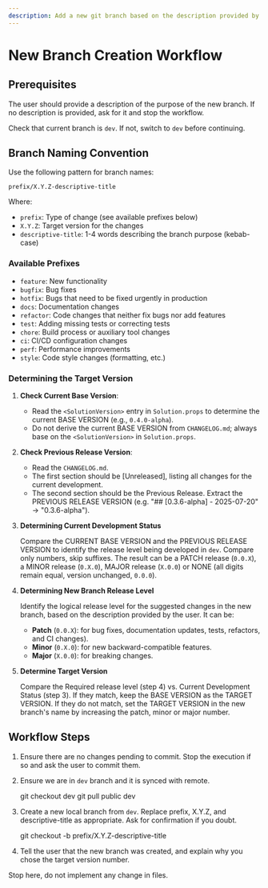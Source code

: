 ```yaml
---
description: Add a new git branch based on the description provided by the user
---
```


# New Branch Creation Workflow

## Prerequisites

The user should provide a description of the purpose of the new branch. If no description is provided, ask for it and stop the workflow.

Check that current branch is `dev`. If not, switch to `dev` before continuing.

## Branch Naming Convention

Use the following pattern for branch names:

`prefix/X.Y.Z-descriptive-title`

Where:
- `prefix`: Type of change (see available prefixes below)
- `X.Y.Z`: Target version for the changes
- `descriptive-title`: 1-4 words describing the branch purpose (kebab-case)

### Available Prefixes

- `feature`: New functionality
- `bugfix`: Bug fixes
- `hotfix`: Bugs that need to be fixed urgently in production
- `docs`: Documentation changes
- `refactor`: Code changes that neither fix bugs nor add features
- `test`: Adding missing tests or correcting tests
- `chore`: Build process or auxiliary tool changes
- `ci`: CI/CD configuration changes
- `perf`: Performance improvements
- `style`: Code style changes (formatting, etc.)

### Determining the Target Version

1. **Check Current Base Version**:

   - Read the `<SolutionVersion>` entry in `Solution.props` to determine the current BASE VERSION (e.g., `0.4.0-alpha`).
   - Do not derive the current BASE VERSION from `CHANGELOG.md`; always base on the `<SolutionVersion>` in `Solution.props`.

2. **Check Previous Release Version**:

   - Read the `CHANGELOG.md`.
   - The first section should be [Unreleased], listing all changes for the current development.
   - The second section should be the Previous Release. Extract the PREVIOUS RELEASE VERSION (e.g. "## [0.3.6-alpha] - 2025-07-20" → "0.3.6-alpha").

3. **Determining Current Development Status**

   Compare the CURRENT BASE VERSION and the PREVIOUS RELEASE VERSION to identify the release level being developed in `dev`. Compare only numbers, skip suffixes. The result can be a PATCH release (`0.0.X`), a MINOR release (`0.X.0`), MAJOR release (`X.0.0`) or NONE (all digits remain equal, version unchanged, `0.0.0`). 

4. **Determining New Branch Release Level**

   Identify the logical release level for the suggested changes in the new branch, based on the description provided by the user. It can be:

   - **Patch** (`0.0.X`): for bug fixes, documentation updates, tests, refactors, and CI changes). 
   - **Minor** (`0.X.0`): for new backward-compatible features.
   - **Major** (`X.0.0`): for breaking changes.

5. **Determine Target Version**

   Compare the Required release level (step 4) vs. Current Development Status (step 3). If they match, keep the BASE VERSION as the TARGET VERSION. If they do not match, set the TARGET VERSION in the new branch's name by increasing the patch, minor or major number.

## Workflow Steps

1. Ensure there are no changes pending to commit. Stop the execution if so and ask the user to commit them.

2. Ensure we are in `dev` branch and it is synced with remote.

   git checkout dev
   git pull public dev

3. Create a new local branch from `dev`. Replace prefix, X.Y.Z, and descriptive-title as appropriate. Ask for confirmation if you doubt.

   git checkout -b prefix/X.Y.Z-descriptive-title

4. Tell the user that the new branch was created, and explain why you chose the target version number.

Stop here, do not implement any change in files.